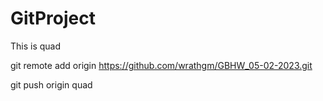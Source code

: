 # GitProject

This is quad

git remote add origin https://github.com/wrathgm/GBHW_05-02-2023.git



git push origin quad

